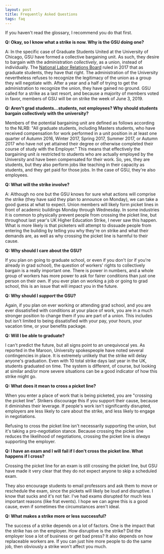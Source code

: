 ```yaml
---
layout: post
title: Frequently Asked Questions 
tags: faq
---
```


If you haven't read the glossary, I recommend you do that first. 

**Q: Okay, so I know what a strike is now. Why is the GSU doing one?**

A: In the specific case of Graduate Students United at the University of Chicago, GSU have formed a collective bargaining unit. As such, they desire to bargain with the administration *collectively*, as a union, instead of individually. The [National Labor Relations Board](https://www.nlrb.gov/) ruled in 2017 that as graduate students, they have that right. The administration of the University nevertheless refuses to recognize the legitimacy of the union as a group they will negotiate with. After a year and a half of trying to get the administration to recognize the union, they have gained no ground. GSU called for a strike as a last resort, and because a majority of members voted in favor, members of GSU will be on strike the week of June 3, 2019. 

**Q: Aren't grad students...students, not employees? Why should students bargain collectively with the university?**

Members of the potential bargaining unit are defined as follows according to the NLRB: "All graduate students, including Masters students, who have received compensation for work performed in a unit position in at least one quarter of Autumn 2016, Winter 2017, Spring 2017, Summer 2017, or Autumn 2017 who have not yet attained their degree or otherwise completed their course of study with the Employer." This means that effectively the bargaining unit *is* restricted to students who are actually employed by the University and have been compensated for their work. So, yes, they are students, but they also perform jobs like teaching in their capacity as students, and they get paid for those jobs. In the case of GSU, they're also employees. 

**Q: What will the strike involve?**

A: Although no one but the GSU knows for sure what actions will comprise the strike (they have said they plan to announce on Monday), we can take a good guess at what to expect. Union members will likely form picket lines in front of academic buildings Monday through Wednesday. In some industries it is common to physically prevent people from crossing the picket line, but throughout last year's UK Higher Education Strike, I never saw this happen. What is more likely is that picketers will attempt to dissuade people from entering the building by telling you why they're on strike and what their demands are, as well as why crossing the picket line is harmful to their cause. 

**Q: Why should I care about the GSU?**

If you plan on going to graduate school, or even if you don't (or if you're already in grad school), the question of workers' rights to collectively bargain is a really important one. There is power in numbers, and a whole group of workers has more power to ask for fairer conditions than just one person on their own. If you ever plan on working a job or going to grad school, this is an issue that will impact you in the future. 

**Q: Why should I *support* the GSU?**

Again, if you plan on ever working or attending grad school, and you are ever dissatisfied with conditions at your place of work, you are in a much stronger position to change them if you are part of a union. This includes but isn't limited to being dissatisfied with your pay, your hours, your vacation time, or your benefits package.  

**Q: Will I be able to graduate?** 

I can't predict the future, but all signs point to an unequivocal yes. As reported in the Maroon, University spokespeople have noted several contingencies in place. It is extremely unlikely that the strike will delay anyone's graduation. Even with 10 total strike days last year in the UK, students graduated on time. The system is different, of course, but looking at similar and/or more severe situations can be a good indicator of how this strike might go. 

**Q: What does it mean to cross a picket line?** 

When you enter a place of work that is being picketed, you are "crossing the picket line". Strikers discourage this if you support their cause, because it diminishes their leverage. If people's work isn't significantly disrupted, employers are less likely to care about the strike, and less likely to engage in negotiations. 

Refusing to cross the picket line isn't necessarily supporting the union, but it's taking a pro-negotiation stance. Because crossing the picket line reduces the likelihood of negotiations, crossing the picket line is *always* supporting the employer. 

**Q: I have an exam and I will fail if I don't cross the picket line. What happens if I cross?**

Crossing the picket line for an exam is still crossing the picket line, but GSU have made it very clear that they do not expect anyone to skip a scheduled exam. 

They also encourage students to email professors and ask them to move or reschedule the exam, since the pickets will likely be loud and disruptive. I know that sucks and it's not fair. I've had exams disrupted for much less important reasons (like frat events). I hope we can agree this is a good cause, even if sometimes the circumstances aren't ideal. 

**Q: What makes a strike more or less successful?**

The success of a strike depends on a lot of factors. One is the impact that the strike has on the employer. How disruptive is the strike? Did the employer lose a lot of business or get bad press? 
It also depends on how replaceable workers are. If you can just hire more people to do the same job, then obviously a strike won't affect you much. 

